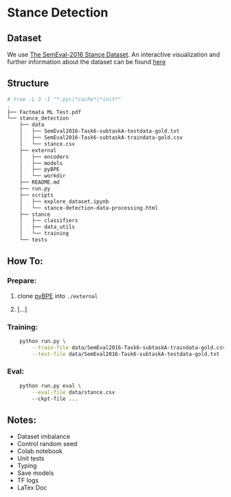 # Stance Detection


## Dataset

We use [The SemEval-2016 Stance Dataset](http://www.saifmohammad.com/WebDocs/stance-data-all-annotations.zip).
An interactive visualization and further information about the dataset
can be found [here](http://www.saifmohammad.com/WebPages/StanceDataset.htm)


## Structure

```bash
# tree -L 3 -I "*.pyc|*cache*|*init*"
.
├── Factmata ML Test.pdf
└── stance_detection
    ├── data
    │   ├── SemEval2016-Task6-subtaskA-testdata-gold.txt
    │   ├── SemEval2016-Task6-subtaskA-traindata-gold.csv
    │   └── stance.csv
    ├── external
    │   ├── encoders
    │   ├── models
    │   ├── pyBPE
    │   └── workdir
    ├── README.md
    ├── run.py
    ├── scripts
    │   ├── explore_dataset.ipynb
    │   └── stance-detection-data-processing.html
    ├── stance
    │   ├── classifiers
    │   ├── data_utils
    │   └── training
    └── tests


```


## How To:

### Prepare:

1. clone [pyBPE](https://github.com/jmrf/pyBPE) into `./external`

2. [...]


### Training:
```bash
    python run.py \
        --train-file data/SemEval2016-Task6-subtaskA-traindata-gold.csv \
        --test-file data/SemEval2016-Task6-subtaskA-testdata-gold.txt
```

### Eval:
```bash
    python run.py eval \
        --eval-file data/stance.csv
        --ckpt-file ...
```


## Notes:

* Dataset imbalance
* Control random seed
* Colab notebook
* Unit tests
* Typing
* Save models
* TF logs
* LaTex Doc
